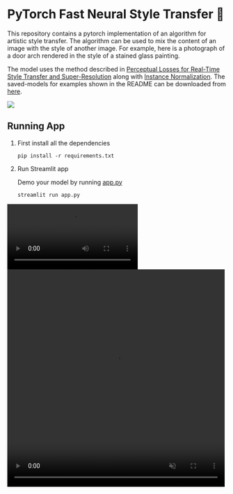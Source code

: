 # PyTorch Fast Neural Style Transfer 🎨

This repository contains a pytorch implementation of an algorithm for artistic style transfer. The algorithm can be used to mix the content of an image with the style of another image. For example, here is a photograph of a door arch rendered in the style of a stained glass painting.

The model uses the method described in [Perceptual Losses for Real-Time Style Transfer and Super-Resolution](https://arxiv.org/abs/1603.08155) along with [Instance Normalization](https://arxiv.org/pdf/1607.08022.pdf). The saved-models for examples shown in the README can be downloaded from [here](https://www.dropbox.com/s/lrvwfehqdcxoza8/saved_models.zip?dl=0).

<img src='https://github.com/jrreda/streamlit-drawable-mnist/blob/main/Screenshot.png'>

## Running App
1. First install all the dependencies
    ```
    pip install -r requirements.txt
    ```

2. Run Streamlit app

    Demo your model by running [app.py](app.py)
    ```
    streamlit run app.py
    ```

![demo](https://github.com/jrreda/streamlit-style-transfer/blob/main/screenplay.webm)
<video src='https://github.com/jrreda/streamlit-style-transfer/blob/main/screenplay.webm' width="500" height="500" autoplay muted>

